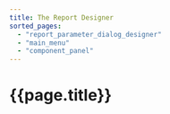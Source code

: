 ```yaml
---
title: The Report Designer
sorted_pages:
  - "report_parameter_dialog_designer"
  - "main_menu"
  - "component_panel"
---
```

# {{page.title}}

